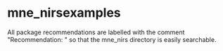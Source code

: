 # mne_nirsexamples
All package recommendations are labelled with the comment "Recommendation: " so that the mne_nirs directory is easily searchable.
